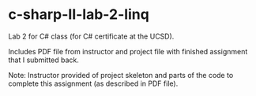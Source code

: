 c-sharp-II-lab-2-linq
=====================
Lab 2 for C# class (for C# certificate at the UCSD).

Includes PDF file from instructor and project file with finished assignment that I submitted back.

Note: Instructor provided of project skeleton and parts of the code to complete this assignment (as described in PDF file).
